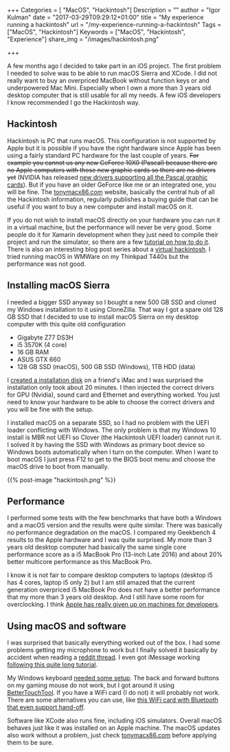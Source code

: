 +++
Categories = [ "MacOS", "Hackintosh"]
Description = ""
author = "Igor Kulman"
date = "2017-03-29T09:29:12+01:00"
title = "My experience running a hackintosh"
url = "/my-experience-running-a-hackintosh"
Tags = ["MacOS", "Hackintosh"]
Keywords = ["MacOS", "Hackintosh", "Experience"]
share_img = "/images/hackintosh.png"

+++

A few months ago I decided to take part in an iOS project. The first problem I needed to solve was to be able to run macOS Sierra and XCode. I did not really want to buy an overpriced MacBook without function keys or and underpowered Mac Mini. Especially when I own a more than 3 years old desktop computer that is still usable for all my needs. A few iOS developers I know recommended I go the Hackintosh way.

## Hackintosh

Hackintosh is PC that runs macOS. This configuration is not supported by Apple but it is possible if you have the right hardware since Apple has been using a fairly standard PC hardware for the last couple of years. <s>For example you cannot us any new GeForce 10X0 (Pascal) because there are no Apple computers with those new graphic cards so there are no drivers yet</s> (NVIDIA has released [new drivers supporting all the Pascal graphic cards](https://www.tonymacx86.com/threads/nvidia-pascal-graphics-drivers-released-buyers-guide-updated.219153/)). But if you have an older GeForce like me or an integrated one, you will be fine. The [tonymacx86.com](https://www.tonymacx86.com/) website, basically the central hub of all the Hackintosh information, regularly publishes a buying guide that can be useful if you want to buy a new computer and install macOS on it.

If you do not wish to install macOS directly on your hardware you can run it in a virtual machine, but the performance will never be very good. Some people do it for Xamarin development when they just need to compile their project and run the simulator, so there are a few [tutorial on how to do it](https://aurir.wordpress.com/2016/11/20/how-to-setting-up-macos-x-sierra-on-virtualbox-for-xamarin-development-with-visual-studio/). There is also an interesting blog post series about a [virtual hackintosh](https://arktronic.com/weblog/2016-12-10/virtual-hackintosh-part-1-the-concepts/). I tried running macOS in WMWare on my Thinkpad T440s but the performance was not good.

<!--more-->

## Installing macOS Sierra

I needed a bigger SSD anyway so I bought a new 500 GB SSD and cloned my Windows installation to it using CloneZilla. That way I got a spare old 128 GB SSD that I decided to use to install macOS Sierra on my desktop computer with this quite old configuration

- Gigabyte Z77 DS3H
- i5 3570K (4 core)
- 16 GB RAM
- ASUS GTX 660
- 128 GB SSD (macOS), 500 GB SSD (Windows), 1TB HDD (data)

I [created a installation disk](https://www.tonymacx86.com/threads/unibeast-install-macos-sierra-on-any-supported-intel-based-pc.200564/) on a friend's iMac and I was surprised the installation only took about 20 minutes. I then injected the correct drivers for GPU (Nvidia), sound card and Ethernet and everything worked. You just need to know your hardware to be able to choose the correct drivers and you will be fine with the setup.

I installed macOS on a separate SSD, so I had no problem with the UEFI loader conflicting with Windows. The only problem is that my Windows 10 install is MBR not UEFI so Clover (the Hackintosh UEFI loader) cannot run it. I solved it by having the SSD with Windows as primary boot device so Windows boots automatically when I turn on the computer. When I want to boot macOS I just press F12 to get to the BIOS boot menu and choose the macOS drive to boot from manually.

{{% post-image "hackintosh.png" %}}

## Performance

I performed some tests with the few benchmarks that have both a Windows and a macOS version and the results were quite similar. There was basically no performance degradation on the macOS. I compared my Geekbench 4 results to the Apple hardware and I was quite surprised. My more than 3 years old desktop computer had basically the same single core performance score as a i5 MacBook Pro (13-inch Late 2016) and about 20% better multicore performance as this MacBook Pro. 

I know it is not fair to compare desktop computers to laptops (desktop i5 has 4 cores, laptop i5 only 2) but I am still amazed that the current generation overpriced i5 MacBook Pro does not have a better performance that my more than 3 years old desktop. And I still have some room for overclocking. I think [Apple has really given up on machines for developers](https://news.ycombinator.com/item?id=13797042).

## Using macOS and software

I was surprised that basically everything worked out of the box. I had some problems getting my microphone to work but I finally solved it basically by accident when reading a [reddit thread](https://www.reddit.com/r/hackintosh/comments/4gp7mj/need_help_getting_alc887_microphone_working_el/). I even got iMessage working [following this quite long tutorial](https://www.tonymacx86.com/threads/an-idiots-guide-to-imessage.196827/). 

My Windows keyboard [needed some setup](using-macos-with-a-windows-keyboard). The back and forward buttons on my gaming mouse do not work, but I got around it using [BetterTouchTool](http://sunpech.com/2015/04/map-your-mouses-back-and-forward). If you have a WiFi card (I do not) it will probably not work. There are some alternatives you can use, like [this WiFi card with Bluetooth that even support hand-off](https://www.amazon.de/Bluetooth-PCI-Express-BCM94360CD-Hackintosh-Flughafen/dp/B00MBP25UK/ref=sr_1_1?ie=UTF8&qid=1487424169&sr=8-1&keywords=Hackintosh).

Software like XCode also runs fine, including iOS simulators. Overall macOS behaves just like it was installed on an Apple machine. The macOS updates also work without a problem, just check [tonymacx86.com](https://www.tonymacx86.com/) before applying them to be sure. 
